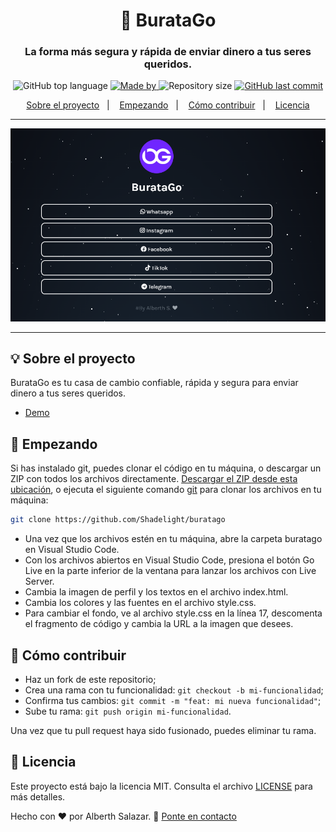 <h1 align="center">💸 BurataGo</h1>
<h3 align="center">La forma más segura y rápida de enviar dinero a tus seres queridos.</h3>

<p align="center">
  <img alt="GitHub top language" src="https://img.shields.io/github/languages/top/Shadelight/buratago?color=04D361&labelColor=000000">
  
  <a href="https://www.linkedin.com/in/alberth-s/">
    <img alt="Made by" src="https://img.shields.io/static/v1?label=hecho%20por&message=Alberth%20S.&color=04D361&labelColor=000000">
  </a>
  
  <img alt="Repository size" src="https://img.shields.io/github/repo-size/Shadelight/buratago?color=04D361&labelColor=000000">
  
  <a href="https://github.com/Shadelight/buratago/commits/gh-pages">
    <img alt="GitHub last commit" src="https://img.shields.io/github/last-commit/Shadelight/buratago?color=04D361&labelColor=000000">
  </a>
</p>

<p align="center">
  <a href="#-sobre-el-proyecto">Sobre el proyecto</a>&nbsp;&nbsp;&nbsp;|&nbsp;&nbsp;&nbsp;
  <a href="#-empezando">Empezando</a>&nbsp;&nbsp;&nbsp;|&nbsp;&nbsp;&nbsp;
  <a href="#-cómo-contribuir">Cómo contribuir</a>&nbsp;&nbsp;&nbsp;|&nbsp;&nbsp;&nbsp;
  <a href="#-licencia">Licencia</a>
</p>

---

<p align="center">
  <img alt="screenshot" src="screenshot.png">
</p>

---

## 💡 Sobre el proyecto

BurataGo es tu casa de cambio confiable, rápida y segura para enviar dinero a tus seres queridos.
- [Demo](https://Shadelight.github.io/buratago)

## 🚀 Empezando

Si has instalado git, puedes clonar el código en tu máquina, o descargar un ZIP con todos los archivos directamente.
[Descargar el ZIP desde esta ubicación](https://github.com/Shadelight/buratago/archive/gh-pages.zip), o ejecuta el siguiente comando [git](https://git-scm.com/downloads) para clonar los archivos en tu máquina:
```bash
git clone https://github.com/Shadelight/buratago
```
- Una vez que los archivos estén en tu máquina, abre la carpeta buratago en Visual Studio Code.
- Con los archivos abiertos en Visual Studio Code, presiona el botón Go Live en la parte inferior de la ventana para lanzar los archivos con Live Server.
- Cambia la imagen de perfil y los textos en el archivo index.html.
- Cambia los colores y las fuentes en el archivo style.css.
- Para cambiar el fondo, ve al archivo style.css en la línea 17, descomenta el fragmento de código y cambia la URL a la imagen que desees.

## 🤔 Cómo contribuir

- Haz un fork de este repositorio;
- Crea una rama con tu funcionalidad: `git checkout -b mi-funcionalidad`;
- Confirma tus cambios: `git commit -m "feat: mi nueva funcionalidad"`;
- Sube tu rama: `git push origin mi-funcionalidad`.

Una vez que tu pull request haya sido fusionado, puedes eliminar tu rama.

## 📝 Licencia

Este proyecto está bajo la licencia MIT. Consulta el archivo [LICENSE](LICENSE.md) para más detalles.

Hecho con ❤️ por Alberth Salazar. :wave: [Ponte en contacto](https://Shadelight.github.io/buratago)

